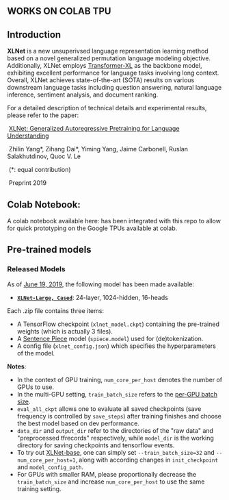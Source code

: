 ## WORKS ON COLAB TPU

## Introduction

**XLNet** is a new unsuperivsed language representation learning method based on a novel generalized permutation language modeling objective. Additionally, XLNet employs [Transformer-XL](https://arxiv.org/abs/1901.02860) as the backbone model, exhibiting excellent performance for language tasks involving long context. Overall, XLNet achieves state-of-the-art (SOTA) results on various downstream language tasks including question answering, natural language inference, sentiment analysis, and document ranking.

For a detailed description of technical details and experimental results, please refer to the paper:

​        [XLNet: Generalized Autoregressive Pretraining for Language Understanding](https://arxiv.org/abs/1906.08237)

​        Zhilin Yang\*, Zihang Dai\*, Yiming Yang, Jaime Carbonell, Ruslan Salakhutdinov, Quoc V. Le 

​        (*: equal contribution) 

​        Preprint 2019


## Colab Notebook:
A colab notebook available here:  has been integrated with this repo to allow for quick prototyping on the Google TPUs available at colab.


## Pre-trained models

### Released Models

As of <u>June 19, 2019</u>, the following model has been made available:
* **[`XLNet-Large, Cased`](https://storage.googleapis.com/xlnet/released_models/cased_L-24_H-1024_A-16.zip)**: 24-layer, 1024-hidden, 16-heads

Each .zip file contains three items:
*   A TensorFlow checkpoint (`xlnet_model.ckpt`) containing the pre-trained weights (which is actually 3 files).
*   A [Sentence Piece](https://github.com/google/sentencepiece) model (`spiece.model`) used for (de)tokenization.
*   A config file (`xlnet_config.json`) which specifies the hyperparameters of the model.


**Notes**:

- In the context of GPU training, `num_core_per_host` denotes the number of GPUs to use.
- In the multi-GPU setting, `train_batch_size` refers to the <u>per-GPU batch size</u>.
- `eval_all_ckpt` allows one to evaluate all saved checkpoints (save frequency is controlled by `save_steps`) after training finishes and choose the best model based on dev performance.
- `data_dir` and `output_dir` refer to the directories of the "raw data" and "preprocessed tfrecords" respectively, while `model_dir` is the working directory for saving checkpoints and tensorflow events.
- To try out <u>XLNet-base</u>, one can simply set `--train_batch_size=32` and `--num_core_per_host=1`, along with according changes in `init_checkpoint` and `model_config_path`.
- For GPUs with smaller RAM, please proportionally decrease the `train_batch_size` and increase `num_core_per_host` to use the same training setting.

